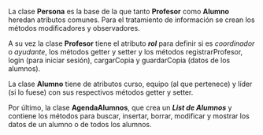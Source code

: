 La clase **Persona** es la base de la que tanto **Profesor** como **Alumno** heredan atributos comunes. Para el tratamiento de información se crean los métodos modificadores y observadores.

A su vez la clase **Profesor** tiene el atributo ***rol*** para definir si es *coordinador* o *ayudante*, los métodos getter y setter y los métodos registrarProfesor, login (para iniciar sesión), cargarCopia y guardarCopia (datos de los alumnos).

La clase **Alumno** tiene de atributos curso, equipo (al que pertenece) y líder (si lo fuese) con sus respectivos métodos getter y setter.

Por último, la clase **AgendaAlumnos**, que crea un ***List de Alumnos*** y contiene los métodos para buscar, insertar, borrar, modificar y mostrar los datos de un alumno o de todos los alumnos.
